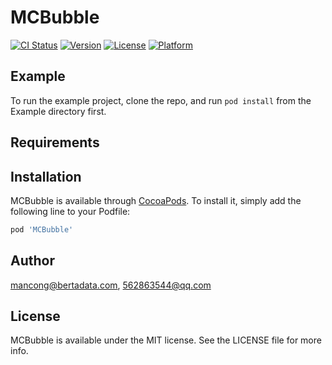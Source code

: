 # MCBubble

[![CI Status](https://img.shields.io/travis/mancong@bertadata.com/MCBubble.svg?style=flat)](https://travis-ci.org/mancong@bertadata.com/MCBubble)
[![Version](https://img.shields.io/cocoapods/v/MCBubble.svg?style=flat)](https://cocoapods.org/pods/MCBubble)
[![License](https://img.shields.io/cocoapods/l/MCBubble.svg?style=flat)](https://cocoapods.org/pods/MCBubble)
[![Platform](https://img.shields.io/cocoapods/p/MCBubble.svg?style=flat)](https://cocoapods.org/pods/MCBubble)

## Example

To run the example project, clone the repo, and run `pod install` from the Example directory first.

## Requirements

## Installation

MCBubble is available through [CocoaPods](https://cocoapods.org). To install
it, simply add the following line to your Podfile:

```ruby
pod 'MCBubble'
```

## Author

mancong@bertadata.com, 562863544@qq.com

## License

MCBubble is available under the MIT license. See the LICENSE file for more info.
